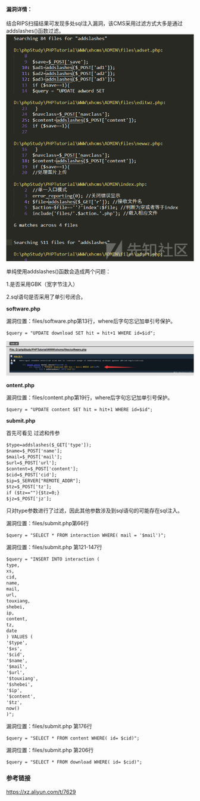 #### 漏洞详情： ####
结合RIPS扫描结果可发现多处sql注入漏洞，该CMS采用过滤方式大多是通过addslashes()函数过滤。
![](前台多处SQL注入/20200417210349-e12950f0-80ab-1.png)

单纯使用addslashes()函数会造成两个问题：

1.是否采用GBK（宽字节注入）

2.sql语句是否采用了单引号闭合。

**software.php**

漏洞位置：files/software.php第13行，where后字句忘记加单引号保护。

    $query = "UPDATE download SET hit = hit+1 WHERE id=$id";

![](前台多处SQL注入/20200417210507-0f895896-80ac-1.png)

**ontent.php**

漏洞位置：files/content.php第19行，where后字句忘记加单引号保护。

    $query = "UPDATE content SET hit = hit+1 WHERE id=$id";
**submit.php**

首先可看见 过滤和传参

    $type=addslashes($_GET['type']);
    $name=$_POST['name'];
    $mail=$_POST['mail'];
    $url=$_POST['url'];
    $content=$_POST['content'];
    $cid=$_POST['cid'];
    $ip=$_SERVER["REMOTE_ADDR"];
    $tz=$_POST['tz'];
    if ($tz==""){$tz=0;}
    $jz=$_POST['jz'];
只对type参数进行了过滤，因此其他参数涉及到sql语句的可能存在sql注入。

漏洞位置：files/submit.php第66行

    $query = "SELECT * FROM interaction WHERE( mail = '$mail')";
漏洞位置：files/submit.php 第121-147行

    $query = "INSERT INTO interaction (
    type,
    xs,
    cid,
    name,
    mail,
    url,
    touxiang,
    shebei,
    ip,
    content,
    tz,
    date
    ) VALUES (
    '$type',
    '$xs',
    '$cid',
    '$name',
    '$mail',
    '$url',
    '$touxiang',
    '$shebei',
    '$ip',
    '$content',
    '$tz',
    now()
    )";

漏洞位置：files/submit.php 第176行

    $query = "SELECT * FROM content WHERE( id= $cid)";

漏洞位置：files/submit.php 第206行

    $query = "SELECT * FROM download WHERE( id= $cid)";

### 参考链接 ###
https://xz.aliyun.com/t/7629